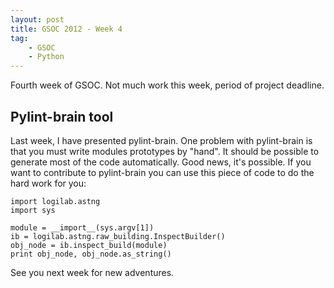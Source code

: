 ```yaml
---
layout: post
title: GSOC 2012 - Week 4
tag:
    - GSOC
    - Python
---
```


Fourth week of GSOC. Not much work this week, period of project deadline.

Pylint-brain tool
-----------------

Last week, I have presented pylint-brain. One problem with pylint-brain is that you must write modules prototypes by "hand". It should be possible to generate most of the code automatically. Good news, it's possible. If you want to contribute to pylint-brain you can use this piece of code to do the hard work for you:

``` sourceCode
import logilab.astng
import sys

module = __import__(sys.argv[1])
ib = logilab.astng.raw_building.InspectBuilder()
obj_node = ib.inspect_build(module)
print obj_node, obj_node.as_string()
```

See you next week for new adventures.

